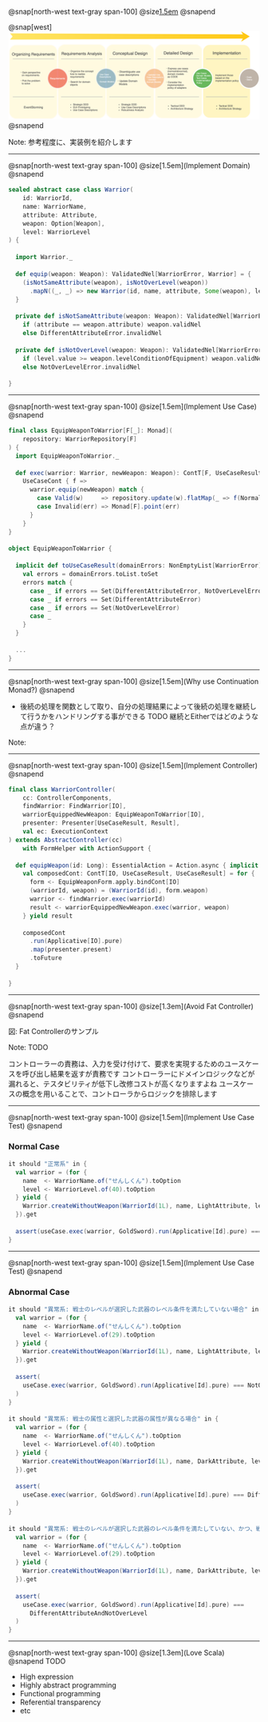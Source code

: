@snap[north-west text-gray span-100]
@size[1.5em](Implementation)
@snapend

@snap[west]
![development-flow](assets/img/development-flow-focus5.png)
@snapend

Note:
参考程度に、実装例を紹介します

---
@snap[north-west text-gray span-100]
@size[1.5em](Implement Domain)
@snapend

```scala
sealed abstract case class Warrior(
    id: WarriorId,
    name: WarriorName,
    attribute: Attribute,
    weapon: Option[Weapon],
    level: WarriorLevel
) {

  import Warrior._

  def equip(weapon: Weapon): ValidatedNel[WarriorError, Warrior] = {
    (isNotSameAttribute(weapon), isNotOverLevel(weapon))
      .mapN((_, _) => new Warrior(id, name, attribute, Some(weapon), level) {})
  }

  private def isNotSameAttribute(weapon: Weapon): ValidatedNel[WarriorError, Weapon] =
    if (attribute == weapon.attribute) weapon.validNel 
    else DifferentAttributeError.invalidNel

  private def isNotOverLevel(weapon: Weapon): ValidatedNel[WarriorError, Weapon] =
    if (level.value >= weapon.levelConditionOfEquipment) weapon.validNel 
    else NotOverLevelError.invalidNel

}
```
---
@snap[north-west text-gray span-100]
@size[1.5em](Implement Use Case)
@snapend

```scala
final class EquipWeaponToWarrior[F[_]: Monad](
    repository: WarriorRepository[F]
) {
  import EquipWeaponToWarrior._

  def exec(warrior: Warrior, newWeapon: Weapon): ContT[F, UseCaseResult, UseCaseResult] =
    UseCaseCont { f =>
      warrior.equip(newWeapon) match {
        case Valid(w)     => repository.update(w).flatMap(_ => f(NormalCase))
        case Invalid(err) => Monad[F].point(err)
      }
    }
}

object EquipWeaponToWarrior {

  implicit def toUseCaseResult(domainErrors: NonEmptyList[WarriorError]): AbnormalCase = {
    val errors = domainErrors.toList.toSet
    errors match {
      case _ if errors == Set(DifferentAttributeError, NotOverLevelError) => DifferentAttributeAndNotOverLevel
      case _ if errors == Set(DifferentAttributeError)                    => DifferentAttribute
      case _ if errors == Set(NotOverLevelError)                          => NotOverLevel
      case _                                                              => NotConsideredDomainError
    }
  }
  
  ...
}
```

---
@snap[north-west text-gray span-100]
@size[1.5em](Why use Continuation Monad?)
@snapend

- 後続の処理を関数として取り、自分の処理結果によって後続の処理を継続して行うかをハンドリングする事ができる
TODO
継続とEitherではどのような点が違う？

Note:

---
@snap[north-west text-gray span-100]
@size[1.5em](Implement Controller)
@snapend

```scala
final class WarriorController(
    cc: ControllerComponents,
    findWarrior: FindWarrior[IO],
    warriorEquippedNewWeapon: EquipWeaponToWarrior[IO],
    presenter: Presenter[UseCaseResult, Result],
    val ec: ExecutionContext
) extends AbstractController(cc)
    with FormHelper with ActionSupport {

  def equipWeapon(id: Long): EssentialAction = Action.async { implicit r =>
    val composedCont: ContT[IO, UseCaseResult, UseCaseResult] = for {
      form <- EquipWeaponForm.apply.bindCont[IO]
      (warriorId, weapon) = (WarriorId(id), form.weapon)
      warrior <- findWarrior.exec(warriorId)
      result <- warriorEquippedNewWeapon.exec(warrior, weapon)
    } yield result

    composedCont
      .run(Applicative[IO].pure)
      .map(presenter.present)
      .toFuture
  }
  
}
```
---
@snap[north-west text-gray span-100]
@size[1.3em](Avoid Fat Controller)
@snapend

図: Fat Controllerのサンプル

Note:
TODO

コントローラーの責務は、入力を受け付けて、要求を実現するためのユースケースを呼び出し結果を返すが責務です
コントローラーにドメインロジックなどが漏れると、テスタビリティが低下し改修コストが高くなりますよね
ユースケースの概念を用いることで、コントローラからロジックを排除します

---
@snap[north-west text-gray span-100]
@size[1.5em](Implement Use Case Test)
@snapend

### Normal Case
```scala
it should "正常系" in {
  val warrior = (for {
    name  <- WarriorName.of("せんしくん").toOption
    level <- WarriorLevel.of(40).toOption
  } yield {
    Warrior.createWithoutWeapon(WarriorId(1L), name, LightAttribute, level)
  }).get

  assert(useCase.exec(warrior, GoldSword).run(Applicative[Id].pure) === NormalCase)
}
```

---
@snap[north-west text-gray span-100]
@size[1.5em](Implement Use Case Test)
@snapend

### Abnormal Case
```scala
it should "異常系: 戦士のレベルが選択した武器のレベル条件を満たしていない場合" in {
  val warrior = (for {
    name  <- WarriorName.of("せんしくん").toOption
    level <- WarriorLevel.of(29).toOption
  } yield {
    Warrior.createWithoutWeapon(WarriorId(1L), name, LightAttribute, level)
  }).get

  assert(
    useCase.exec(warrior, GoldSword).run(Applicative[Id].pure) === NotOverLevel
  )
}

it should "異常系: 戦士の属性と選択した武器の属性が異なる場合" in {
  val warrior = (for {
    name  <- WarriorName.of("せんしくん").toOption
    level <- WarriorLevel.of(40).toOption
  } yield {
    Warrior.createWithoutWeapon(WarriorId(1L), name, DarkAttribute, level)
  }).get

  assert(
    useCase.exec(warrior, GoldSword).run(Applicative[Id].pure) === DifferentAttribute
  )
}

it should "異常系: 戦士のレベルが選択した武器のレベル条件を満たしていない、かつ、戦士の属性と選択した武器の属性が異なる場合" in {
  val warrior = (for {
    name  <- WarriorName.of("せんしくん").toOption
    level <- WarriorLevel.of(29).toOption
  } yield {
    Warrior.createWithoutWeapon(WarriorId(1L), name, DarkAttribute, level)
  }).get

  assert(
    useCase.exec(warrior, GoldSword).run(Applicative[Id].pure) ===
      DifferentAttributeAndNotOverLevel
  )
}
```

---
@snap[north-west text-gray span-100]
@size[1.3em](Love Scala)
@snapend
TODO

- High expression
- Highly abstract programming
- Functional programming
- Referential transparency
- etc

